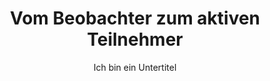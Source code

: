 ---
layout: trend
title: Vom Beobachter zum aktiven Teilnehmer
subtitle: Ich bin ein Untertitel
teaser-img: "beobachter-zum-teilnehmer.svg"
---